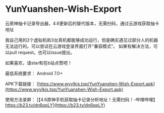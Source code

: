# YunYuanshen-Wish-Export
云原神抽卡记录导出器，4.6更新后的替代版本，无需扫码，通过云游戏获取抽卡地址

我自己用的2个虚拟机和3台真机都能够成功运行，但是确实遇见过部分人的机器无法运行的。可以尝试在云游戏登录界面打开“兼容模式”。
如果有解决方法，可以pull request。也可以issue提出。

如果喜欢，请star和在b站点赞吧！

最低系统要求：
Android 7.0+

APK下载链接：
[https://www.wyylkjs.top/YunYuanshen-Wish-Export.apk](https://www.wyylkjs.top/YunYuanshen-Wish-Export.apk)

使用方法录屏：
[【4.6原神手机获取抽卡记录分析地址！无需扫码！-哔哩哔哩】https://b23.tv/dn6ppLY](https://b23.tv/dn6ppLY)
